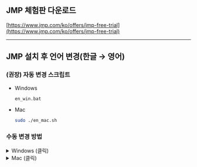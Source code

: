 ## JMP 체험판 다운로드

[https://www.jmp.com/ko/offers/jmp-free-trial](https://www.jmp.com/ko/offers/jmp-free-trial)

---

## JMP 설치 후 언어 변경(한글 → 영어)

### (권장) 자동 변경 스크립트

- Windows

    ```sh
    en_win.bat
    ```
- Mac

    ```sh
    sudo ./en_mac.sh
    ```

### 수동 변경 방법

<details closed>
<summary>Windows (클릭)</summary>

1. 실행(Win + R) - `regedit`

    ![image](https://github.com/user-attachments/assets/27c54664-c635-4b4f-9e48-b025726168f2)

2. 주소창에 `HKCU\Software\JMP\JMP\18.0\Options` 입력
3. `LanguagePref` 값 데이터를 `en`으로 변경

    ![image](https://github.com/user-attachments/assets/e435f5e5-4af5-4bf2-9eda-acf343b02235)

</details>

<details closed>
<summary>Mac (클릭)</summary>

1. `/Applications/JMP 18.app/Contents/Resources` 디렉토리로 이동
2. `ko.lproj` 백업 후 삭제
3. `en.lproj` → `ko.lproj` 복사 후 이름 변경

</details>
